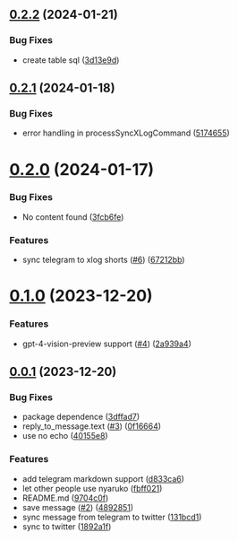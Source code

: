## [0.2.2](https://github.com/niracler/nyaruko-telegram-bot/compare/v0.2.1...v0.2.2) (2024-01-21)


### Bug Fixes

* create table sql ([3d13e9d](https://github.com/niracler/nyaruko-telegram-bot/commit/3d13e9d92cb28d4fc5848f4563fcb727df555f5d))

## [0.2.1](https://github.com/niracler/nyaruko-telegram-bot/compare/v0.2.0...v0.2.1) (2024-01-18)


### Bug Fixes

* error handling in processSyncXLogCommand ([5174655](https://github.com/niracler/nyaruko-telegram-bot/commit/51746558bd79cba1a5dfde5aca22be02da99b948))

# [0.2.0](https://github.com/niracler/nyaruko-telegram-bot/compare/v0.1.0...v0.2.0) (2024-01-17)


### Bug Fixes

* No content found ([3fcb6fe](https://github.com/niracler/nyaruko-telegram-bot/commit/3fcb6fe7e8dd7eb5603a55b6d40ef023f0cc232c))


### Features

* sync telegram to xlog shorts ([#6](https://github.com/niracler/nyaruko-telegram-bot/issues/6)) ([67212bb](https://github.com/niracler/nyaruko-telegram-bot/commit/67212bba56ecce5cb4fb392d0d0d429773a74e7d))

# [0.1.0](https://github.com/niracler/nyaruko-telegram-bot/compare/v0.0.1...v0.1.0) (2023-12-20)


### Features

* gpt-4-vision-preview support ([#4](https://github.com/niracler/nyaruko-telegram-bot/issues/4)) ([2a939a4](https://github.com/niracler/nyaruko-telegram-bot/commit/2a939a4627d523024e5c38562552fdc6d23b71f0))



## [0.0.1](https://github.com/niracler/nyaruko-telegram-bot/compare/1892a1f2f38a05fe5d68a6d4c68b9792bf3cf32e...v0.0.1) (2023-12-20)


### Bug Fixes

* package dependence ([3dffad7](https://github.com/niracler/nyaruko-telegram-bot/commit/3dffad74550ac9dcfd9b8ed51235379f2f025694))
* reply_to_message.text ([#3](https://github.com/niracler/nyaruko-telegram-bot/issues/3)) ([0f16664](https://github.com/niracler/nyaruko-telegram-bot/commit/0f1666451349dfc05eda0eee6f2edfd2b487ff33))
* use no echo ([40155e8](https://github.com/niracler/nyaruko-telegram-bot/commit/40155e889102bc8d10234e0e34bc06bbf602c678))


### Features

* add telegram markdown support ([d833ca6](https://github.com/niracler/nyaruko-telegram-bot/commit/d833ca6329d3c35850eefe7815f3a584e2c6bb68))
* let other people use nyaruko ([fbff021](https://github.com/niracler/nyaruko-telegram-bot/commit/fbff0219074b707600bd13574c7c27c8ffdcdd77))
* README.md ([9704c0f](https://github.com/niracler/nyaruko-telegram-bot/commit/9704c0f9c154df235bcf73e7fdb7f88450bef287))
* save message ([#2](https://github.com/niracler/nyaruko-telegram-bot/issues/2)) ([4892851](https://github.com/niracler/nyaruko-telegram-bot/commit/4892851e3ccf1cf6b53275d9b07f8d917c6a6d60))
* sync message from telegram to twitter ([131bcd1](https://github.com/niracler/nyaruko-telegram-bot/commit/131bcd13ba778bfe0182be7924227e4c12b4ad42))
* sync to twitter ([1892a1f](https://github.com/niracler/nyaruko-telegram-bot/commit/1892a1f2f38a05fe5d68a6d4c68b9792bf3cf32e))
